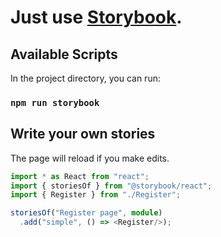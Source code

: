 # Just use [Storybook](https://github.com/storybookjs/storybook).

## Available Scripts

In the project directory, you can run:

### `npm run storybook`

## Write your own stories
The page will reload if you make edits.<br>

```ts
import * as React from "react";
import { storiesOf } from "@storybook/react";
import { Register } from "./Register";

storiesOf("Register page", module)
  .add("simple", () => <Register/>);
 ```

